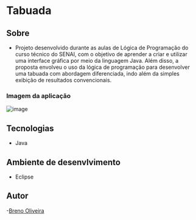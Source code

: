 # Tabuada
## Sobre
- Projeto desenvolvido durante as aulas de Lógica de Programação do curso técnico do SENAI, com o objetivo de aprender a criar e utilizar uma interface gráfica por meio da linguagem Java.
Além disso, a proposta envolveu o uso da lógica de programação para desenvolver uma tabuada com abordagem diferenciada, indo além da simples exibição de resultados convencionais.
### Imagem da aplicação

![image](https://github.com/user-attachments/assets/2540ea72-e7ed-4998-9903-19b38c2eb448)

## Tecnologias
- Java
## Ambiente de desenvlvimento
- Eclipse
## Autor
-[Breno Oliveira](https://www.linkedin.com/in/breno-oliveira-assis-reis-203010351/)
